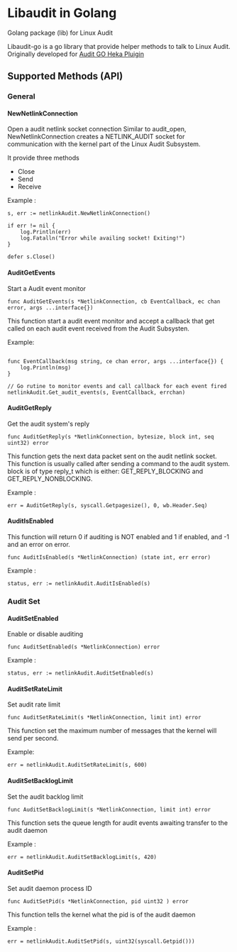 # Libaudit in Golang
Golang package (lib) for Linux Audit

Libaudit-go is a go library that provide helper methods to talk to Linux Audit.
Originally developed for [Audit GO Heka Pluigin](https://github.com/mozilla/audit-go) 

## Supported Methods (API)

### General 


#### NewNetlinkConnection 
Open a audit netlink socket connection
Similar to audit_open, NewNetlinkConnection  creates a NETLINK_AUDIT socket for communication with the kernel part of the Linux Audit Subsystem.

It provide three methods

* Close 
* Send
* Receive

Example : 

    s, err := netlinkAudit.NewNetlinkConnection()

    if err != nil {
        log.Println(err)
	    log.Fatalln("Error while availing socket! Exiting!")
    } 

    defer s.Close()

#### AuditGetEvents

Start a Audit event monitor

```
func AuditGetEvents(s *NetlinkConnection, cb EventCallback, ec chan error, args ...interface{})
```

This function start a audit event monitor and accept a callback that get called on each audit event received  from the Audit Subsysten.

Example:

```golang

func EventCallback(msg string, ce chan error, args ...interface{}) {
	log.Println(msg)
}

// Go rutine to monitor events and call callback for each event fired
netlinkAudit.Get_audit_events(s, EventCallback, errchan)
```



#### AuditGetReply

Get the audit system's reply

```
func AuditGetReply(s *NetlinkConnection, bytesize, block int, seq uint32) error
```

This function gets the next data packet sent on the audit netlink socket. This function is usually called after sending a command to the audit system. block is of type reply_t which is either: GET_REPLY_BLOCKING and GET_REPLY_NONBLOCKING.

Example :

```
err = AuditGetReply(s, syscall.Getpagesize(), 0, wb.Header.Seq)
```

#### AuditIsEnabled

This function will return 0 if auditing is NOT enabled and 1 if enabled, and -1 and an error on error.

```
func AuditIsEnabled(s *NetlinkConnection) (state int, err error)
```

Example :

```
status, err := netlinkAudit.AuditIsEnabled(s)
```


### Audit Set

#### AuditSetEnabled

Enable or disable auditing

```
func AuditSetEnabled(s *NetlinkConnection) error
```

Example : 

```
status, err := netlinkAudit.AuditSetEnabled(s)
```



#### AuditSetRateLimit

Set audit rate limit

```
func AuditSetRateLimit(s *NetlinkConnection, limit int) error
```

This function set the maximum number of messages that the kernel will send per second.

Example:

```
err = netlinkAudit.AuditSetRateLimit(s, 600)
```

#### AuditSetBacklogLimit

Set the audit backlog limit

```
func AuditSetBacklogLimit(s *NetlinkConnection, limit int) error
```

This function sets the queue length for audit events awaiting transfer to the audit daemon


Example :
```
err = netlinkAudit.AuditSetBacklogLimit(s, 420)
```

#### AuditSetPid

Set audit daemon process ID


```
func AuditSetPid(s *NetlinkConnection, pid uint32 ) error 
```

This function tells the kernel what the pid is of the audit daemon


Example :
```
err = netlinkAudit.AuditSetPid(s, uint32(syscall.Getpid()))
```